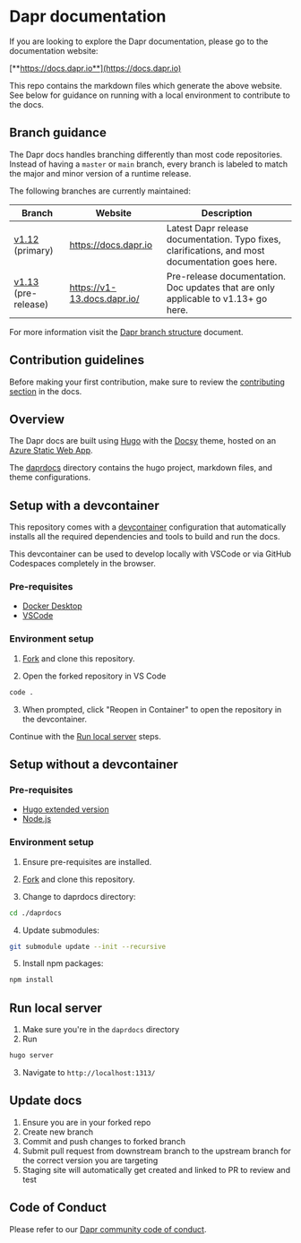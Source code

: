 # Dapr documentation

If you are looking to explore the Dapr documentation, please go to the documentation website:

[**https://docs.dapr.io**](https://docs.dapr.io)

This repo contains the markdown files which generate the above website. See below for guidance on running with a local environment to contribute to the docs.

## Branch guidance

The Dapr docs handles branching differently than most code repositories. Instead of having a `master` or `main` branch, every branch is labeled to match the major and minor version of a runtime release.

The following branches are currently maintained:

| Branch                                                       | Website                    | Description                                                                                      |
| ------------------------------------------------------------ | -------------------------- | ------------------------------------------------------------------------------------------------ |
| [v1.12](https://github.com/dapr/docs) (primary)               | https://docs.dapr.io       | Latest Dapr release documentation. Typo fixes, clarifications, and most documentation goes here. |
| [v1.13](https://github.com/dapr/docs/tree/v1.13) (pre-release) | https://v1-13.docs.dapr.io/ | Pre-release documentation. Doc updates that are only applicable to v1.13+ go here.                |

For more information visit the [Dapr branch structure](https://docs.dapr.io/contributing/docs-contrib/contributing-docs/#branch-guidance) document.

## Contribution guidelines

Before making your first contribution, make sure to review the [contributing section](http://docs.dapr.io/contributing/) in the docs.

## Overview

The Dapr docs are built using [Hugo](https://gohugo.io/) with the [Docsy](https://docsy.dev) theme, hosted on an [Azure Static Web App](https://docs.microsoft.com/azure/static-web-apps/overview).

The [daprdocs](./daprdocs) directory contains the hugo project, markdown files, and theme configurations.

## Setup with a devcontainer

This repository comes with a [devcontainer](/.devcontainer/devcontainer.json) configuration that automatically installs all the required dependencies and tools to build and run the docs.

This devcontainer can be used to develop locally with VSCode or via GitHub Codespaces completely in the browser.

### Pre-requisites

- [Docker Desktop](https://www.docker.com/products/docker-desktop)
- [VSCode](https://code.visualstudio.com/download)

### Environment setup

1. [Fork](https://github.com/dapr/docs/fork) and clone this repository.

2. Open the forked repository in VS Code

```sh
code .
```

3. When prompted, click "Reopen in Container" to open the repository in the devcontainer.

Continue with the [Run local server](#run-local-server) steps.

## Setup without a devcontainer

### Pre-requisites

- [Hugo extended version](https://gohugo.io/getting-started/installing)
- [Node.js](https://nodejs.org/en/)

### Environment setup

1. Ensure pre-requisites are installed.
2. [Fork](https://github.com/dapr/docs/fork) and clone this repository.

3. Change to daprdocs directory:

```sh
cd ./daprdocs
```

4. Update submodules:

```sh
git submodule update --init --recursive
```

5. Install npm packages:

```sh
npm install
```

## Run local server

1. Make sure you're in the `daprdocs` directory
2. Run

```sh
hugo server
```

3. Navigate to `http://localhost:1313/`

## Update docs

1. Ensure you are in your forked repo
2. Create new branch
3. Commit and push changes to forked branch
4. Submit pull request from downstream branch to the upstream branch for the correct version you are targeting
5. Staging site will automatically get created and linked to PR to review and test

## Code of Conduct

Please refer to our [Dapr community code of conduct](https://github.com/dapr/community/blob/master/CODE-OF-CONDUCT.md).
